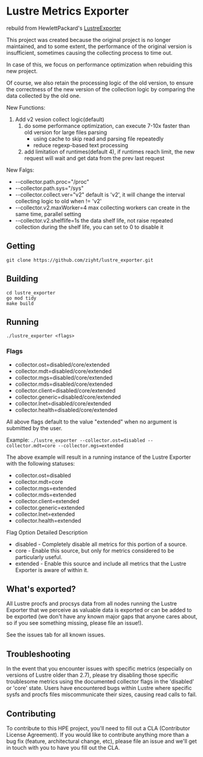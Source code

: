 # Lustre Metrics Exporter

rebuild from HewlettPackard's [LustreExporter](https://github.com/HewlettPackard/lustre_exporter)

This project was created because the original project is no longer maintained, and to some extent, the performance of the original version is insufficient, sometimes causing the collecting process to time out.

In case of this, we focus on performance optimization when rebuiding this new project.

Of course, we also retain the processing logic of the old version, to ensure the correctness of the new version of the collection logic by comparing the data collected by the old one.

New Functions:
1. Add v2 vesion collect logic(default)  
    1. do some performance optimization, can execute 7-10x faster than old version for large files parsing  
       * using cache to skip read and parsing file repeatedly  
       * reduce regexp-based text processing 
    2. add limitation of runtimes(default 4), if runtimes reach limit, the new request will wait and get data from the prev last request

New Falgs:
* --collector.path.proc="/proc"
* --collector.path.sys="/sys"
* --collector.collect.ver="v2"
  default is 'v2', it will change the interval collecting logic to old when != 'v2'
* --collector.v2.maxWorker=4
  max collecting workers can create in the same time, parallel setting
* --collector.v2.shelflife=1s
  the data shelf life, not raise repeated collection during the shelf life, you can set to 0 to disable it


## Getting

```
git clone https://github.com/ziyht/lustre_exporter.git
```

## Building

```
cd lustre_exporter
go mod tidy
make build
```

## Running

```
./lustre_exporter <flags>
```

### Flags

* collector.ost=disabled/core/extended
* collector.mdt=disabled/core/extended
* collector.mgs=disabled/core/extended
* collector.mds=disabled/core/extended
* collector.client=disabled/core/extended
* collector.generic=disabled/core/extended
* collector.lnet=disabled/core/extended
* collector.health=disabled/core/extended

All above flags default to the value "extended" when no argument is submitted by the user.

Example: `./lustre_exporter --collector.ost=disabled --collector.mdt=core --collector.mgs=extended`

The above example will result in a running instance of the Lustre Exporter with the following statuses:
* collector.ost=disabled
* collector.mdt=core
* collector.mgs=extended
* collector.mds=extended
* collector.client=extended
* collector.generic=extended
* collector.lnet=extended
* collector.health=extended

Flag Option Detailed Description

- disabled - Completely disable all metrics for this portion of a source.
- core - Enable this source, but only for metrics considered to be particularly useful.
- extended - Enable this source and include all metrics that the Lustre Exporter is aware of within it.

## What's exported?

All Lustre procfs and procsys data from all nodes running the Lustre Exporter that we perceive as valuable data is exported or can be added to be exported (we don't have any known major gaps that anyone cares about, so if you see something missing, please file an issue!).

See the issues tab for all known issues.

## Troubleshooting

In the event that you encounter issues with specific metrics (especially on versions of Lustre older than 2.7), please try disabling those specific troublesome metrics using the documented collector flags in the 'disabled' or 'core' state. Users have encountered bugs within Lustre where specific sysfs and procfs files miscommunicate their sizes, causing read calls to fail.

## Contributing

To contribute to this HPE project, you'll need to fill out a CLA (Contributor License Agreement). If you would like to contribute anything more than a bug fix (feature, architectural change, etc), please file an issue and we'll get in touch with you to have you fill out the CLA. 
